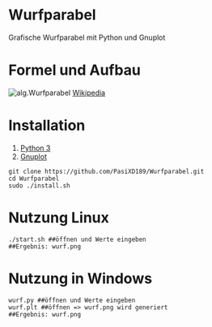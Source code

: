 # Wurfparabel
Grafische Wurfparabel mit Python und Gnuplot

# Formel und Aufbau
![alg.Wurfparabel](https://upload.wikimedia.org/wikipedia/commons/b/b4/Wurfparabel_Zusammenfassung_aktualisierung.png)
[Wikipedia](https://de.wikipedia.org/wiki/Wurfparabel)

# Installation
1. [Python 3](https://www.python.org/)
2. [Gnuplot](http://www.gnuplot.info/)
```
git clone https://github.com/PasiXD189/Wurfparabel.git
cd Wurfparabel
sudo ./install.sh
```

# Nutzung Linux
```
./start.sh ##öffnen und Werte eingeben
##Ergebnis: wurf.png 
```

# Nutzung in Windows
```
wurf.py ##öffnen und Werte eingeben
wurf.plt ##öffnen => wurf.png wird generiert
##Ergebnis: wurf.png
```

